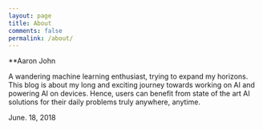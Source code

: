 ```yaml
---
layout: page
title: About
comments: false
permalink: /about/
---
```


**Aaron John

A wandering machine learning enthusiast, trying to expand my horizons. 
This blog is about my long and exciting journey towards working on AI and powering AI on devices. Hence, users can benefit from state of the art AI solutions for their daily problems truly anywhere, anytime.

June. 18, 2018

